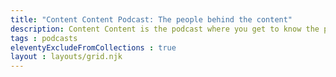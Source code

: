 ```yaml
---
title: "Content Content Podcast: The people behind the content"
description: Content Content is the podcast where you get to know the people behind the content. Ed Marsh interviews professionals in technical communication, content strategy, content marketing, information architecture, and others who create, organize, and maintain content online.
tags : podcasts
eleventyExcludeFromCollections : true
layout : layouts/grid.njk
---
```


